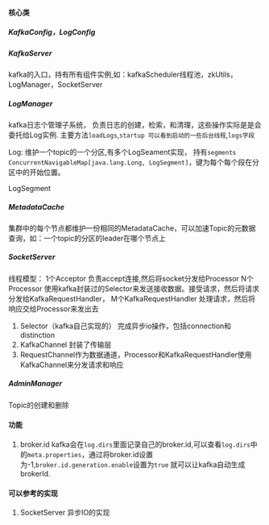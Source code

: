 #### 核心类

##### KafkaConfig，LogConfig
##### KafkaServer
kafka的入口，持有所有组件实例,如：kafkaScheduler线程池，zkUtils，LogManager，SocketServer




##### LogManager 
kafka日志个管理子系统， 负责日志的创建，检索，和清理，这些操作实际是是会委托给Log实例.
主要方法`loadLogs`,`startup 可以看到启动的一些后台线程`,`logs字段`

Log: 维护一个topic的一个分区,有多个LogSeament实现， 持有`segments  ConcurrentNavigableMap[java.lang.Long, LogSegment]`，键为每个每个段在分区中的开始位置。

LogSegment


##### MetadataCache
集群中的每个节点都维护一份相同的MetadataCache，可以加速Topic的元数据查询，如：一个topic的分区的leader在哪个节点上

##### SocketServer
线程模型：
1个Acceptor 负责accept连接,然后将socket分发给Processor
N个Processor  使用kafka封装过的Selector来发送接收数据。接受请求，然后将请求分发给KafkaRequestHandler，
M个KafkaRequestHandler 处理请求，然后将响应交给Processor来发出去

1. Selector（kafka自己实现的）  完成异步io操作，包括connection和distinction
2. KafkaChannel 封装了传输层
3. RequestChannel作为数据通道，Processor和KafkaRequestHandler使用KafkaChannel来分发请求和响应


##### AdminManager
Topic的创建和删除





#### 功能

1. broker.id
   kafka会在`log.dirs`里面记录自己的broker.id,可以查看`log.dirs`中的`meta.properties`，通过将broker.id设置为-1,`broker.id.generation.enable`设置为`true`
   就可以让kafka自动生成brokerId.

#### 可以参考的实现

1. SocketServer 异步IO的实现



